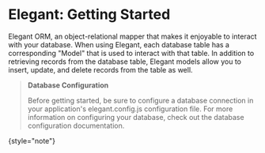 # Elegant: Getting Started

Elegant ORM, an object-relational mapper that makes it enjoyable to interact with your database. When using Elegant, each database table has a corresponding "Model" that is used to interact with that table. In addition to retrieving records from the database table, Elegant models allow you to insert, update, and delete records from the table as well.

> **Database Configuration**
>
> Before getting started, be sure to configure a database connection in your application's elegant.config.js configuration file. For more information on configuring your database, check out the database configuration documentation.
>
{style="note"}
